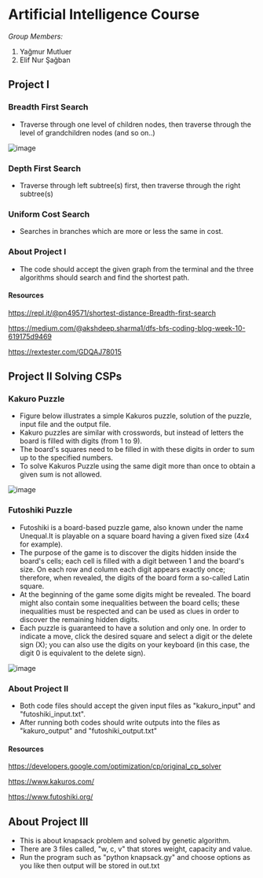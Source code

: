 # Artificial Intelligence Course

_Group Members:_

1. Yağmur Mutluer
2. Elif Nur Şağban


## Project I


### Breadth First Search

- Traverse through one level of children nodes, then traverse through the level of grandchildren nodes (and so on..)


![image](https://camo.githubusercontent.com/81237833eeedea03b1f124ef97a2834f07e81e53/687474703a2f2f7777772e6373652e756e73772e6564752e61752f7e62696c6c772f4a757374736561726368312e676966)

### Depth First Search

- Traverse through left subtree(s) first, then traverse through the right subtree(s)


### Uniform Cost Search

- Searches in branches which are more or less the same in cost.


### About Project I

- The code should accept the given graph from the terminal and the three algorithms should search and find the shortest path.


#### Resources

https://repl.it/@pn49571/shortest-distance-Breadth-first-search

https://medium.com/@akshdeep.sharma1/dfs-bfs-coding-blog-week-10-619175d9469

https://rextester.com/GDQAJ78015



## Project II Solving CSPs


### Kakuro Puzzle

- Figure below illustrates a simple Kakuros puzzle, solution of the puzzle, input file and the output file.
- Kakuro puzzles are similar with crosswords, but instead of letters the board is filled with digits (from 1 to 9).
- The board's squares need to be filled in with these digits in order to sum up to the specified numbers.
- To solve Kakuros Puzzle using the same digit more than once to obtain a given sum is not allowed.

![image](https://cdn1.imggmi.com/uploads/2019/10/22/ac4426485e2869da67ce0d2d43de4df7-full.png)

### Futoshiki Puzzle
- Futoshiki is a board-based puzzle game, also known under the name Unequal.It is playable on a square board having a given fixed size (4x4 for example).
- The purpose of the game is to discover the digits hidden inside the board's cells; each cell is filled with a digit between 1 and the board's size. On each row and column each digit appears exactly once; therefore, when revealed, the digits of the board form a so-called Latin square.
- At the beginning of the game some digits might be revealed. The board might also contain some inequalities between the board cells; these inequalities must be respected and can be used as clues in order to discover the remaining hidden digits.
- Each puzzle is guaranteed to have a solution and only one. In order to indicate a move, click the desired square and select a digit or the delete sign (X); you can also use the digits on your keyboard (in this case, the digit 0 is equivalent to the delete sign).


![image](https://cdn1.imggmi.com/uploads/2019/10/22/99844e0a08ab50de0579df6f3922fc62-full.png)


### About Project II

- Both code files should accept the given input files as "kakuro_input" and "futoshiki_input.txt".
- After running both codes should write outputs into the files as "kakuro_output" and "futoshiki_output.txt"

#### Resources 
https://developers.google.com/optimization/cp/original_cp_solver

https://www.kakuros.com/

https://www.futoshiki.org/

## About Project III

- This is about knapsack problem and solved by genetic algorithm. 
- There are 3 files called, "w, c, v" that stores weight, capacity and value. 
- Run the program such as "python knapsack.gy" and choose options as you like then output will be stored in out.txt


